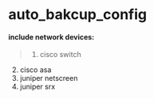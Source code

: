 # auto_bakcup_config
#### include network devices:
> 1. cisco switch
2. cisco asa
3. juniper netscreen
4. juniper srx
